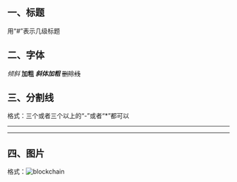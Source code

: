 ## 一、标题
用“#”表示几级标题

## 二、字体
*倾斜*
**加粗**
***斜体加粗***
~~删除线~~

## 三、分割线
格式：三个或者三个以上的“-”或者“*”都可以

***
---

## 四、图片
格式：![blockchain](图片地址 "图片title")

